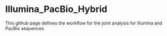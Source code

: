 # Illumina_PacBio_Hybrid
This github page defines the workflow for the joint analysis for Illumina and PacBio sequences
